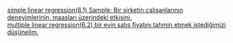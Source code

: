 [simple linear regression(6.1) Sample: Bir şirketin çalışanlarının deneyimlerinin, maaşları üzerindeki etkisini.](https://github.com/GokhanGKHN/Machine_Learnin_Sample/blob/main/6-R1-Basit_Dogrusal_Regresyon_Deneyim_Maas_Sample.ipynb) <br>
[multiple linear regression(6.2) bir evin satış fiyatını tahmin etmek istediğimizi düşünelim.](https://github.com/GokhanGKHN/Machine_Learnin_Sample/blob/main/6-R2-Çoklu_Doğrusal_Regresyon_Ev_Fiyatları.ipynb)
